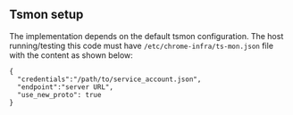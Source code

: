 ## Tsmon setup

The implementation depends on the default tsmon configuration. The host
running/testing this code must have `/etc/chrome-infra/ts-mon.json` file with
the content as shown below:

```
{
  "credentials":"/path/to/service_account.json",
  "endpoint":"server URL",
  "use_new_proto": true
}
```
